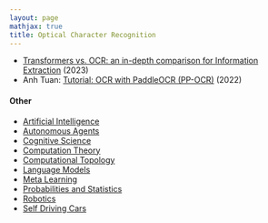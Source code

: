 ```yaml
---
layout: page
mathjax: true
title: Optical Character Recognition
---
```

* [Transformers vs. OCR: an in-depth comparison for Information Extraction](https://python.plainenglish.io/transformers-vs-ocr-who-can-actually-read-better-192e6b044dd3) (2023)
* Anh Tuan: [Tutorial: OCR with PaddleOCR (PP-OCR)](https://medium.com/@anhtuan_40207/tutorial-ocr-with-paddleocr-pp-ocr-9a4342e4d7f) (2022)


#### Other
* [Artificial Intelligence](/artificial_intelligence)
* [Autonomous Agents](/autonomous_agents)
* [Cognitive Science](/cognitive_science)
* [Computation Theory](/computation_theory)
* [Computational Topology](/computational_topology)
* [Language Models](/language_models)
* [Meta Learning](/meta_learning)
* [Probabilities and Statistics](/probabilities_and_statistics)
* [Robotics](/robotics)
* [Self Driving Cars](/self_driving_cars)
